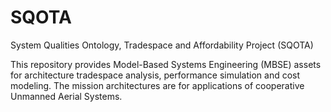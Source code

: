 # SQOTA
System Qualities Ontology, Tradespace and Affordability Project (SQOTA)

This repository provides Model-Based Systems Engineering (MBSE) assets for architecture tradespace analysis, performance simulation and cost modeling.  The mission architectures are for applications of cooperative Unmanned Aerial Systems.
